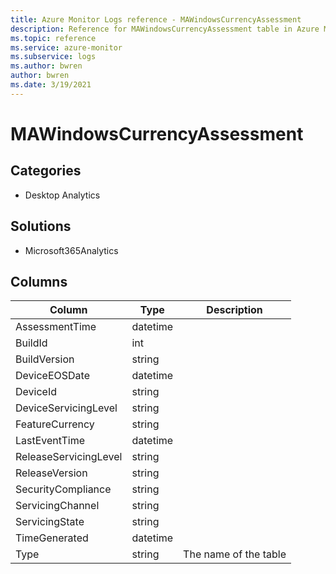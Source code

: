 ```yaml
---
title: Azure Monitor Logs reference - MAWindowsCurrencyAssessment
description: Reference for MAWindowsCurrencyAssessment table in Azure Monitor Logs.
ms.topic: reference
ms.service: azure-monitor
ms.subservice: logs
ms.author: bwren
author: bwren
ms.date: 3/19/2021
---
```


# MAWindowsCurrencyAssessment

 

## Categories

- Desktop Analytics
## Solutions

- Microsoft365Analytics




## Columns

|Column|Type|Description|
|---|---|---|
|AssessmentTime|datetime||
|BuildId|int||
|BuildVersion|string||
|DeviceEOSDate|datetime||
|DeviceId|string||
|DeviceServicingLevel|string||
|FeatureCurrency|string||
|LastEventTime|datetime||
|ReleaseServicingLevel|string||
|ReleaseVersion|string||
|SecurityCompliance|string||
|ServicingChannel|string||
|ServicingState|string||
|TimeGenerated|datetime||
|Type|string|The name of the table|
